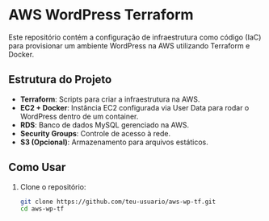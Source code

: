 # AWS WordPress Terraform

Este repositório contém a configuração de infraestrutura como código (IaC) para provisionar um ambiente WordPress na AWS utilizando Terraform e Docker.

## Estrutura do Projeto

- **Terraform**: Scripts para criar a infraestrutura na AWS.
- **EC2 + Docker**: Instância EC2 configurada via User Data para rodar o WordPress dentro de um container.
- **RDS**: Banco de dados MySQL gerenciado na AWS.
- **Security Groups**: Controle de acesso à rede.
- **S3 (Opcional)**: Armazenamento para arquivos estáticos.

## Como Usar

1. Clone o repositório:
   ```bash
   git clone https://github.com/teu-usuario/aws-wp-tf.git
   cd aws-wp-tf
